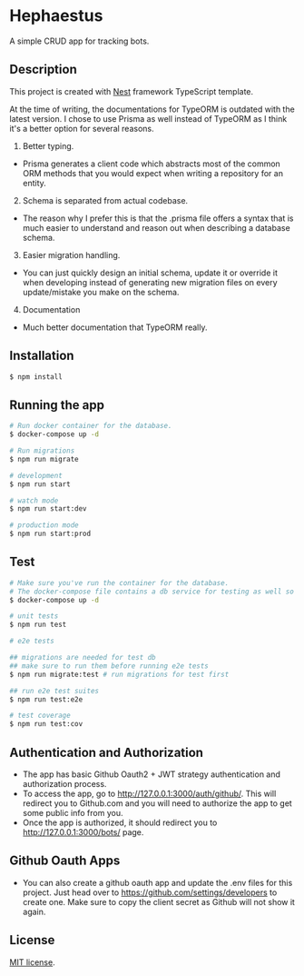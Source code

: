 # Hephaestus

A simple CRUD app for tracking bots.

## Description

This project is created with [Nest](https://github.com/nestjs/nest) framework TypeScript template.

At the time of writing, the documentations for TypeORM is outdated with the latest version. I chose to use Prisma as well instead of TypeORM as I think it's a better option for several reasons.

1. Better typing.

- Prisma generates a client code which abstracts most of the common ORM methods that you would expect when writing a repository for an entity.

2. Schema is separated from actual codebase.

- The reason why I prefer this is that the .prisma file offers a syntax that is much easier to understand and reason out when describing a database schema.

3. Easier migration handling.

- You can just quickly design an initial schema, update it or override it when developing instead of generating new migration files on every update/mistake you make on the schema.

4. Documentation

- Much better documentation that TypeORM really.

## Installation

```bash
$ npm install
```

## Running the app

```bash
# Run docker container for the database.
$ docker-compose up -d

# Run migrations
$ npm run migrate

# development
$ npm run start

# watch mode
$ npm run start:dev

# production mode
$ npm run start:prod
```

## Test

```bash
# Make sure you've run the container for the database.
# The docker-compose file contains a db service for testing as well so you only need to run this once for dev and testing.
$ docker-compose up -d

# unit tests
$ npm run test

# e2e tests

## migrations are needed for test db
## make sure to run them before running e2e tests
$ npm run migrate:test # run migrations for test first

## run e2e test suites
$ npm run test:e2e

# test coverage
$ npm run test:cov
```

## Authentication and Authorization
- The app has basic Github Oauth2 + JWT strategy authentication and authorization process.
- To access the app, go to http://127.0.0.1:3000/auth/github/. This will redirect you to Github.com and you will need to authorize the app to get some public info from you.
- Once the app is authorized, it should redirect you to http://127.0.0.1:3000/bots/ page.

## Github Oauth Apps
- You can also create a github oauth app and update the .env files for this project. Just head over to https://github.com/settings/developers to create one. Make sure to copy the client secret as Github will not show it again.

## License

[MIT license](LICENSE).
